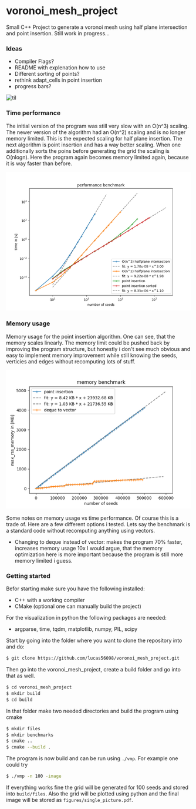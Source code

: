 # voronoi_mesh_project
Small C++ Project to generate a voronoi mesh using half plane intersection and point insertion. Still work in progress...

### Ideas
- Compiler Flags?
- README with explenation how to use 
- Different sorting of points?
- rethink adapt_cells in point insertion
- progress bars?

![til](./figures/example_voronoi_animation.gif)

### Time performance
The initial version of the program was still very slow with an O(n^3) scaling. The newer version of the algorithm had an O(n^2) scaling and is no longer memory limited. This is the expected scaling for half plane insertion. The next algorithm is point insertion and has a way better scaling. When one additionally sorts the poins before generating the grid the scaling is O(nlogn). Here the program again becomes memory limited again, because it is way faster than before.

![Image](./figures/example_benchmark.png)

### Memory usage
Memory usage for the point insertion algorithm. One can see, that the memory scales linearly. The memory limit could be pushed back by improving the program structure, but honestly i don't see much obvious and easy to implement memory improvement while still knowing the seeds, verticies and edges without recomputing lots of stuff. 

![Image](./figures/example_memory_benchmark.png)


Some notes on memory usage vs time performance. Of course this is a trade of. Here are a few different options i tested. Lets say the benchmark is a standard code without recomputing anything using vectors.

- Changing to deque instead of vector: makes the program 70% faster, increases memory usage 10x
I would argue, that the memory optimization here is more important because the program is still more memory limited i guess.

### Getting started
Befor starting make sure you have the following installed:

- C++ with a working compiler
- CMake (optional one can manually build the project)

For the visualization in python the following packages are needed:
- argparse, time, tqdm, matplotlib, numpy, PIL, scipy


Start by going into the folder where you want to clone the repository into and do:

```bash
$ git clone https://github.com/lucas56098/voronoi_mesh_project.git
```

Then go into the voronoi_mesh_project, create a build folder and go into that as well.

```bash
$ cd voronoi_mesh_project
$ mkdir build
$ cd build
```

In that folder make two needed directories and build the program using cmake

```bash
$ mkdir files
$ mkdir benchmarks
$ cmake ..
$ cmake --build .
```

The program is now build and can be run using `./vmp`. For example one could try

```bash
$ ./vmp -n 100 -image
```

If everything works fine the grid will be generated for 100 seeds and stored into `build/files`. Also the grid will be plotted using python and the final image will be stored as `figures/single_picture.pdf`.